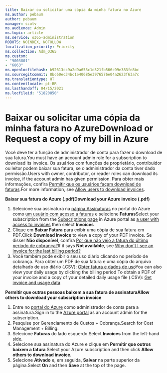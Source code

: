 ```yaml
---
title: Baixar ou solicitar uma cópia da minha fatura no Azure
ms.author: pebaum
author: pebaum
manager: scotv
ms.audience: Admin
ms.topic: article
ms.service: o365-administration
ROBOTS: NOINDEX, NOFOLLOW
localization_priority: Priority
ms.collection: Adm_O365
ms.custom:
- "9003801"
- "6863"
ms.openlocfilehash: b92613cc9a2d9a653c1e321fb566c99e383fe8bc
ms.sourcegitcommit: 8bc60ec34bc1e40685e3976576e04a2623f63a7c
ms.translationtype: HT
ms.contentlocale: pt-BR
ms.lasthandoff: 04/15/2021
ms.locfileid: "51820850"
---
```

# <a name="download-or-request-a-copy-of-my-bill-in-azure"></a><span data-ttu-id="a1eb9-102">Baixar ou solicitar uma cópia da minha fatura no Azure</span><span class="sxs-lookup"><span data-stu-id="a1eb9-102">Download or Request a copy of my bill in Azure</span></span>

<span data-ttu-id="a1eb9-103">Você deve ter a função de administrador de conta para fazer o download de sua fatura.</span><span class="sxs-lookup"><span data-stu-id="a1eb9-103">You must have an account admin role for a subscription to download its invoice.</span></span> <span data-ttu-id="a1eb9-104">Os usuários com funções de proprietário, contribuidor ou leitor podem baixar sua fatura, se o administrador da conta tiver dado permissão.</span><span class="sxs-lookup"><span data-stu-id="a1eb9-104">Users with owner, contributor, or reader roles can download its invoice, if the account admin has given permission.</span></span> <span data-ttu-id="a1eb9-105">Para obter mais informações, confira [Permitir que os usuários façam download de faturas](https://docs.microsoft.com/azure/cost-management-billing/manage/manage-billing-access#opt-in).</span><span class="sxs-lookup"><span data-stu-id="a1eb9-105">For more information, see [Allow users to download invoices](https://docs.microsoft.com/azure/cost-management-billing/manage/manage-billing-access#opt-in).</span></span>

<span data-ttu-id="a1eb9-106">**Baixar sua fatura do Azure (.pdf)**</span><span class="sxs-lookup"><span data-stu-id="a1eb9-106">**Download your Azure invoice (.pdf)**</span></span>

1. <span data-ttu-id="a1eb9-107">Selecione sua assinatura na [página Assinaturas](https://portal.azure.com/#blade/Microsoft_Azure_Billing/SubscriptionsBlade) no portal do Azure como [um usuário com acesso a faturas](https://docs.microsoft.com/azure/cost-management-billing/manage/manage-billing-access?WT.mc_id=Portal-Microsoft_Azure_Support) e selecione **Faturas**</span><span class="sxs-lookup"><span data-stu-id="a1eb9-107">Select your subscription from the [Subscriptions page](https://portal.azure.com/#blade/Microsoft_Azure_Billing/SubscriptionsBlade) in Azure portal as [a user with access to invoices](https://docs.microsoft.com/azure/cost-management-billing/manage/manage-billing-access?WT.mc_id=Portal-Microsoft_Azure_Support) then select **Invoices**</span></span>
2. <span data-ttu-id="a1eb9-108">Clique em **Baixar Fatura** para exibir uma cópia de sua fatura em PDF.</span><span class="sxs-lookup"><span data-stu-id="a1eb9-108">Click **Download Invoice** to view a copy of your PDF invoice.</span></span> <span data-ttu-id="a1eb9-109">Se disser **Não disponível**, confira [Por que não vejo a fatura do último período de cobrança?](https://docs.microsoft.com/azure/cost-management-billing/manage/download-azure-invoice-daily-usage-date?WT.mc_id=Portal-Microsoft_Azure_Support#noinvoice)</span><span class="sxs-lookup"><span data-stu-id="a1eb9-109">If it says **Not available**, see [Why don't I see an invoice for the last billing period?](https://docs.microsoft.com/azure/cost-management-billing/manage/download-azure-invoice-daily-usage-date?WT.mc_id=Portal-Microsoft_Azure_Support#noinvoice)</span></span>
3. <span data-ttu-id="a1eb9-110">Você também pode exibir o seu uso diário clicando no período de cobrança. Para obter um PDF de sua fatura e uma cópia do arquivo detalhado de uso diário (.CSV): [Obter fatura e dados de uso](https://docs.microsoft.com/azure/cost-management-billing/manage/download-azure-invoice-daily-usage-date?WT.mc_id=Portal-Microsoft_Azure_Support)</span><span class="sxs-lookup"><span data-stu-id="a1eb9-110">You can also view your daily usage by clicking the billing period To obtain a PDF of your invoice and a copy of your detailed daily usage file (.CSV): [Get invoice and usage data](https://docs.microsoft.com/azure/cost-management-billing/manage/download-azure-invoice-daily-usage-date?WT.mc_id=Portal-Microsoft_Azure_Support)</span></span>  

<span data-ttu-id="a1eb9-111">**Permitir que outras pessoas baixem a sua fatura de assinatura**</span><span class="sxs-lookup"><span data-stu-id="a1eb9-111">**Allow others to download your subscription invoice**</span></span>

1. <span data-ttu-id="a1eb9-112">Entre no [portal do Azure](https://portal.azure.com/) como administrador de conta para a assinatura.</span><span class="sxs-lookup"><span data-stu-id="a1eb9-112">Sign in to the [Azure portal](https://portal.azure.com/) as an account admin for the subscription.</span></span>
2. <span data-ttu-id="a1eb9-113">Pesquise por Gerenciamento de Custos + Cobrança.</span><span class="sxs-lookup"><span data-stu-id="a1eb9-113">Search for Cost Management + Billing.</span></span>
3. <span data-ttu-id="a1eb9-114">Selecione **Faturas** do lado esquerdo.</span><span class="sxs-lookup"><span data-stu-id="a1eb9-114">Select **Invoices** from the left-hand side.</span></span>
4. <span data-ttu-id="a1eb9-115">Selecione sua assinatura do Azure e clique em **Permitir que outros baixem a fatura**.</span><span class="sxs-lookup"><span data-stu-id="a1eb9-115">Select your Azure subscription and then click **Allow others to download invoice**.</span></span>
5. <span data-ttu-id="a1eb9-116">Selecione **Ativado** e, em seguida, **Salvar** na parte superior da página.</span><span class="sxs-lookup"><span data-stu-id="a1eb9-116">Select **On** and then **Save** at the top of the page.</span></span>
